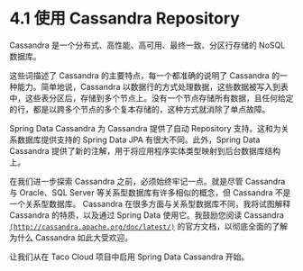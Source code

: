 # 4.1 使用 Cassandra Repository

Cassandra 是一个分布式、高性能、高可用、最终一致、分区行存储的 NoSQL 数据库。

这些词描述了 Cassandra 的主要特点，每一个都准确的说明了 Cassandra 的一种能力。简单地说，Cassandra 以数据行的方式处理数据，这些数据被写入到表中，这些表分区后，存储到多个节点上。没有一个节点存储所有数据，且任何给定的行，都是以跨多个节点的多个复本存储的，这种方式就消除了单点故障。

Spring Data Cassandra 为 Cassandra 提供了自动 Repository 支持。这和为关系数据库提供支持的 Spring Data JPA 有很大不同。此外，Spring Data Cassandra 提供了新的注解，用于将应用程序实体类型映射到后台数据库结构上。

在我们进一步探索 Cassandra 之前，必须始终牢记一点。就是尽管 Cassandra 与 Oracle、SQL Server 等关系型数据库有许多相似的概念，但 Cassandra 不是一个关系型数据库。 Cassandra 在很多方面与关系型数据库不同，我将试图解释 Cassandra 的特质，以及通过 Spring Data 使用它。我鼓励您阅读 Cassandra [`(http://cassandra.apache.org/doc/latest/)`](http://cassandra.apache.org/doc/latest/) 的官方文档，以彻底全面的了解为什么 Cassandra 如此大受欢迎。

让我们从在 Taco Cloud 项目中启用 Spring Data Cassandra 开始。


